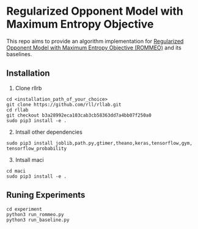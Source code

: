 # Regularized Opponent Model with Maximum Entropy Objective

This repo aims to provide an algorithm implementation for
[Regularized Opponent Model with Maximum Entropy Objective (ROMMEO)](https://arxiv.org/abs/1905.08087) and its baselines.

## Installation

1. Clone rllrb
  
 ```shell
cd <installation_path_of_your_choice>
git clone https://github.com/rll/rllab.git
cd rllab
git checkout b3a28992eca103cab3cb58363dd7a4bb07f250a0
sudo pip3 install -e .
 ```

 2. Intsall other dependencies
   
 ```shell
sudo pip3 install joblib,path.py,gtimer,theano,keras,tensorflow,gym, tensorflow_probability
 ```

 3. Intsall maci
   
 ```shell
cd maci
sudo pip3 install -e .
 ```


## Runing Experiments

```shell
cd experiment
python3 run_rommeo.py
python3 run_baseline.py
```
    

